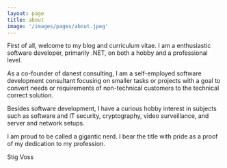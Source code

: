 ```yaml
---
layout: page
title: about
image: '/images/pages/about.jpeg'
---
```


First of all, welcome to my blog and curriculum vitae. I am a enthusiastic software developer, primarily .NET, on both a hobby and a professional level.

As a co-founder of danest consulting, I am a self-employed software development consultant focusing on smaller tasks or projects with a goal to convert needs or requirements of non-technical customers to the technical correct solution.

Besides software development, I have a curious hobby interest in subjects such as software and IT security, cryptography, video surveillance, and server and network setups.

I am proud to be called a gigantic nerd. I bear the title with pride as a proof of my dedication to my profession.

Stig Voss
